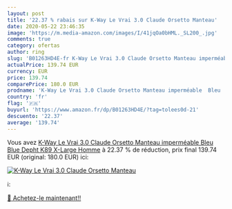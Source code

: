 ```yaml
---
layout: post
title: '22.37 % rabais sur K-Way Le Vrai 3.0 Claude Orsetto Manteau'
date: 2020-05-22 23:46:35
image: 'https://m.media-amazon.com/images/I/41jqOa0bHML._SL200_.jpg'
comments: true
category: ofertas
author: ring
slug: 'B01263HD4E-fr K-Way Le Vrai 3.0 Claude Orsetto Manteau imperméable  Bleu  Blue Depht K89   X-Large Homme'
actualPrice: 139.74 EUR
currency: EUR
price: 139.74
comparePrice: 180.0 EUR
prodname: 'K-Way Le Vrai 3.0 Claude Orsetto Manteau imperméable  Bleu  Blue Depht K89   X-Large Homme'
country: 'fr'
flag: '🇫🇷'
buyurl: 'https://www.amazon.fr/dp/B01263HD4E/?tag=tolees0d-21'
descuento: '22.37'
average: '139.74'
---
```


Vous avez [K-Way Le Vrai 3.0 Claude Orsetto Manteau imperméable  Bleu  Blue Depht K89   X-Large Homme](https://www.amazon.fr/dp/B01263HD4E/?tag=tolees0d-21)  à  22.37 % de réduction, prix final  139.74 EUR (original: 180.0 EUR) ici:

[![K-Way Le Vrai 3.0 Claude Orsetto Manteau](https://m.media-amazon.com/images/I/41jqOa0bHML._SL200_.jpg)](https://www.amazon.fr/dp/B01263HD4E/?tag=tolees0d-21)

ℹ️:


[🛒 Achetez-le maintenant!!](https://www.amazon.fr/dp/B01263HD4E/?tag=tolees0d-21)
